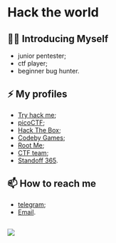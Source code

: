 # Hack the world
## 👨‍💻 Introducing Myself
- junior pentester;
- ctf player;
- beginner bug hunter.

## ⚡ My profiles
- [Try hack me](https://tryhackme.com/p/EvtDanya);
- [picoCTF](https://play.picoctf.org/users/d3f3nd3r);
- [Hack The Box](https://app.hackthebox.com/users/1167901);
- [Codeby Games](https://codeby.games/users/d00mR34p3r);
- [Root Me](https://www.root-me.org/d00m_r34p3r);
- [CTF team](https://ctftime.org/team/186802);
- [Standoff 365](https://standoff365.com/profile/d00m_r34p3r).

## 📫 How to reach me
- [telegram](https://t.me/evtdanya);
- [Email](mailto:EvtDanilF@yandex.ru).
  
##
[![](https://visitcount.itsvg.in/api?id=EvtDanya&label=Profile%20Views&color=6&icon=5&pretty=false)](https://visitcount.itsvg.in)
<!--
**EvtDanya/EvtDanya** is a ✨ _special_ ✨ repository because its `README.md` (this file) appears on your GitHub profile.

Here are some ideas to get you started:

- 🔭 I’m currently working on ...
- 🌱 I’m currently learning ...
- 👯 I’m looking to collaborate on ...
- 🤔 I’m looking for help with ...
- 💬 Ask me about ...
- 📫 How to reach me: ...
- 😄 Pronouns: ...
- ⚡ Fun fact: ...
-->
